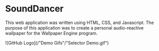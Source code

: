 # SoundDancer

This web application was written using HTML, CSS, and Javascript. The purpose of this application was to create a personal audio-reactive wallpaper for the Wallpaper Engine program.

![GitHub Logo](/"Demo Gifs"/"Selector Demo.gif")
